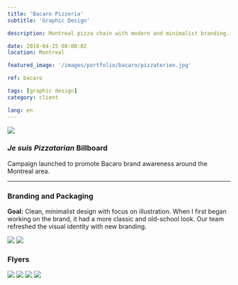 ```yaml
---
title: 'Bacaro Pizzeria'
subtitle: 'Graphic Design'

description: Montreal pizza chain with modern and minimalist branding.

date: 2018-04-25 00:00:02
location: Montreal

featured_image: '/images/portfolio/bacaro/pizzaterien.jpg'

ref: bacaro

tags: [graphic design]
category: client

lang: en
---
```


![](/images/portfolio/bacaro/pizzaterien.jpg)

### *Je suis Pizzatarian* Billboard

Campaign launched to promote Bacaro brand awareness around the Montreal area.

<hr>

### Branding and Packaging

**Goal:** Clean, minimalist design with focus on illustration. When I first began working on the brand, it had a more classic and old-school look. Our team refreshed the visual identity with new branding. 

<div class="gallery" data-columns="2">
	<img src="/images/portfolio/bacaro/bacaro_business_card.jpg">
	<img src="/images/portfolio/bacaro/pizza_box.jpg">
</div>

### Flyers

<div class="gallery" data-columns="4">
	<img src="/images/portfolio/bacaro/pizza_friday.jpg">
	<img src="/images/portfolio/bacaro/boozy_brunch.jpg">
	<img src="/images/portfolio/bacaro/wine_saq.jpg">
	<img src="/images/portfolio/bacaro/impact_combo.jpg">
</div>

